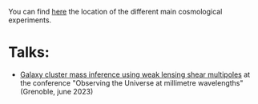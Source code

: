 You can find [here](https://raw.githubusercontent.com/payerne/payerne.github.io/main/images/cosmo_experiment_map.png) the location of the different main cosmological experiments.

# Talks:
- [Galaxy cluster mass inference using weak lensing shear multipoles](https://raw.githubusercontent.com/payerne/payerne.github.io/main/talks/CPayerne2023_mmUniverse.pdf) at the conference "Observing the Universe at millimetre wavelengths" (Grenoble, june 2023)
